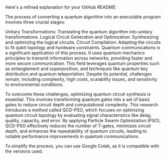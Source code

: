 
Here's a refined explanation for your GitHub README:

The process of converting a quantum algorithm into an executable program involves three crucial stages:

Unitary Transformations: Translating the quantum algorithm into unitary transformations.
Logical Circuit Generation and Optimization: Synthesizing and optimizing the logical circuits.
Circuit Compilation: Adapting the circuits to fit qubit topology and hardware constraints.
Quantum communications is a significant application of this process. It uses quantum mechanics principles to transmit information across networks, providing faster and more secure communication. This field leverages quantum properties such as entanglement and superposition, and techniques like quantum key distribution and quantum teleportation. Despite its potential, challenges remain, including complexity, high costs, scalability issues, and sensitivity to environmental conditions.

To overcome these challenges, optimizing quantum circuit synthesis is essential. This involves transforming quantum gates into a set of basic gates to reduce circuit depth and computational complexity. This research introduces a method called QCD-PSO, which focuses on optimizing quantum circuit topology by evaluating signal characteristics like delay, quality, capacity, and error. By applying Particle Swarm Optimization (PSO), QCD-PSO effectively reduces the number of T-gates, minimizes circuit depth, and enhances the repeatability of quantum circuits, leading to notable performance improvements in quantum communications.



To simplify the process, you can use Google Colab, as it is compatible with the versions used.







